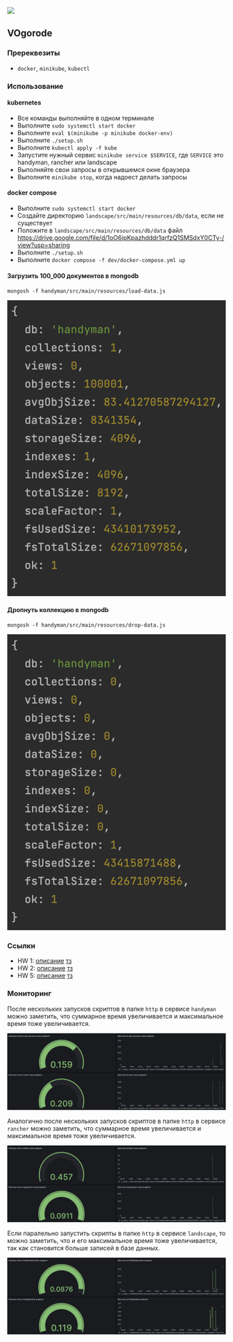 ![](https://v1.padlet.pics/1/image.webp?t=c_limit%2Cdpr_1%2Ch_381%2Cw_381&url=https%3A%2F%2Fstorage.googleapis.com%2Fpadlet-uploads%2F1793358948%2F7f48c4faa0745a1760263d4424f3925f%2Fistockphoto_1225677840_170667a.jpeg%3FExpires%3D1677149983%26GoogleAccessId%3D778043051564-q79bsd8mc40b0bl82ikkrtc3jdofe4dg%2540developer.gserviceaccount.com%26Signature%3DB4p4O%252BUhx%252BQDaEM5CCfqveUQxTtdgO3IpvOjVDlUrHFEYFsdXAcvH4Yo9xnQLEiU1UdzaznXboPoHMv4zeD2ulMs3WhWa%252F1GN2a8AMbyjzyWNpJE6rY1x%252B4%252FGnXhl5Vvq1PtvNIAMaYdxpK315Xxd40Z%252BeRsHRiP7Pfe0TKScqw%253D%26original-url%3Dhttps%253A%252F%252Fpadlet-uploads.storage.googleapis.com%252F1793358948%252F7f48c4faa0745a1760263d4424f3925f%252Fistockphoto_1225677840_170667a.jpeg)

## VOgorode

### Пререквезиты

* `docker`, `minikube`, `kubectl`

### Использование

#### kubernetes

* Все команды выполняйте в одном терминале
* Выполните `sudo systemctl start docker`
* Выполните `eval $(minikube -p minikube docker-env)`
* Выполните `./setup.sh`
* Выполните `kubectl apply -f kube`
* Запустите нужный сервис `minikube service $SERVICE`, где `SERVICE` это handyman, rancher или landscape
* Выполняйте свои запросы в открывшемся окне браузера
* Выполните `minikube stop`, когда надоест делать запросы

#### docker compose

* Выполните `sudo systemctl start docker`
* Создайте директорию `landscape/src/main/resources/db/data`, если не существует
* Положите в `landscape/src/main/resources/db/data`
  файл https://drive.google.com/file/d/1oO6ipKpazhdddr1qrfzQ1SMSdxY0CTy-/view?usp=sharing
* Выполните `./setup.sh`
* Выполните `docker compose -f dev/docker-compose.yml up`

#### Загрузить 100_000 документов в mongodb

```
mongosh -f handyman/src/main/resources/load-data.js
```
![](handyman/src/main/resources/load.png)

#### Дропнуть коллекцию в mongodb

```
mongosh -f handyman/src/main/resources/drop-data.js
```
![](handyman/src/main/resources/drop.png)

### Ссылки

* HW 1: [описание](/docs/hw1/DESC.md) [тз](/docs/hw1/TOR.md)
* HW 2: [описание](/docs/hw2/DESC.md) [тз](/docs/hw2/TOR.md)
* HW 5: [описание](/docs/hw5/DESC.md) [тз](/docs/hw5/TOR.md)

### Мониторинг

После нескольких запусков скриптов в папке `http` в сервисе `handyman` можно заметить, что суммарное время увеличивается
и максимальное время тоже увеличивается.

![](docs/pics/handyman.png)

Аналогично после нескольких запусков скриптов в папке `http` в сервисе `rancher` можно заметить, что суммарное время
увеличивается и максимальное время тоже увеличивается.

![](docs/pics/rancher.png)

Если паралельно запустить скрипты в папке `http` в сервисе `landscape`, то можно заметить, что и его максимальное время
тоже увеличивается, так как становится больше записей в базе данных.

![](docs/pics/landscape.png)